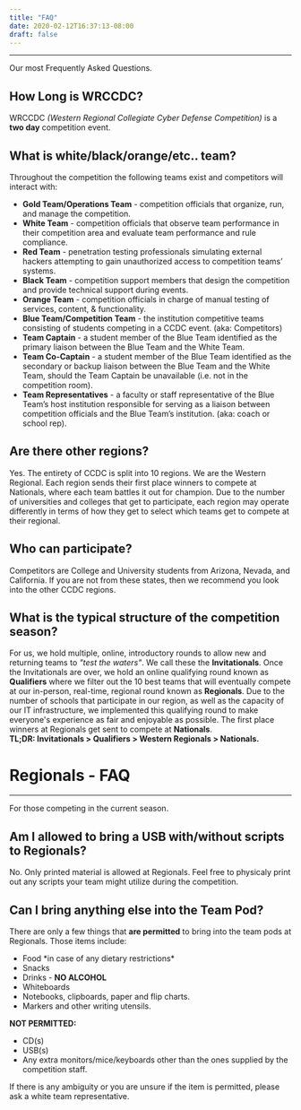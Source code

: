 ```yaml
---
title: "FAQ"
date: 2020-02-12T16:37:13-08:00
draft: false
---
```

<hr>

Our most Frequently Asked Questions.<!--more-->

## How Long is WRCCDC?
WRCCDC _(Western Regional Collegiate Cyber Defense Competition)_ is a __two day__ competition event.

## What is white/black/orange/etc.. team?
Throughout the competition the following teams exist and competitors will interact with:

* **Gold Team/Operations Team** - competition officials that organize, run, and manage the competition.
* **White Team** - competition officials that observe team performance in their competition area and evaluate team performance and rule compliance.
* **Red Team** - penetration testing professionals simulating external hackers attempting to gain unauthorized access to competition teams’ systems.
* **Black Team** - competition support members that design the competition and provide technical support during events.
* **Orange Team** - competition officials in charge of manual testing of services, content, & functionality.
* **Blue Team/Competition Team** - the institution competitive teams consisting of students competing in a CCDC event. (aka: Competitors)
* **Team Captain** - a student member of the Blue Team identified as the primary liaison between the Blue Team and the White Team.
* **Team Co-Captain** - a student member of the Blue Team identified as the secondary or backup liaison between the Blue Team and the White Team, should the Team Captain be unavailable (i.e. not in the competition room).
* **Team Representatives** - a faculty or staff representative of the Blue Team’s host institution responsible for serving as a liaison between competition officials and the Blue Team’s institution. (aka: coach or school rep).

## Are there other regions?
Yes. The entirety of CCDC is split into 10 regions. We are the Western Regional. Each region sends their first place winners to compete at Nationals, where each team battles it out for champion. Due to the number of universities and colleges that get to participate, each region may operate differently in terms of how they get to select which teams get to compete at their regional.

## Who can participate?
Competitors are College and University students from Arizona, Nevada, and California. If you are not from these states, then we recommend you look into the other CCDC regions.

## What is the typical structure of the competition season?
For us, we hold multiple, online, introductory rounds to allow new and returning teams to *"test the waters"*. We call these the **Invitationals**. Once the Invitationals are over, we hold an online qualifying round known as **Qualifiers** where we filter out the 10 best teams that will eventually compete at our in-person, real-time, regional round known as **Regionals**. Due to the number of schools that participate in our region, as well as the capacity of our IT infrastructure, we implemented this qualifying round to make everyone's experience as fair and enjoyable as possible. The first place winners at Regionals get sent to compete at **Nationals**.
<br>**TL;DR: Invitationals > Qualifiers > Western Regionals > Nationals.**

# Regionals - FAQ
<hr>
For those competing in the current season.

## Am I allowed to bring a USB with/without scripts to Regionals?
No. Only printed material is allowed at Regionals. Feel free to physicaly print out any scripts your team might utilize during the competition.

## Can I bring anything else into the Team Pod?
There are only a few things that **are permitted** to bring into the team pods at Regionals. Those items include:

* Food \*in case of any dietary restrictions\*
* Snacks
* Drinks - **NO ALCOHOL**
* Whiteboards
* Notebooks, clipboards, paper and flip charts.
* Markers and other writing utensils.

**NOT PERMITTED:**

* CD(s)
* USB(s)
* Any extra monitors/mice/keyboards other than the ones supplied by the competition staff.

If there is any ambiguity or you are unsure if the item is permitted, please ask a white team representative.

